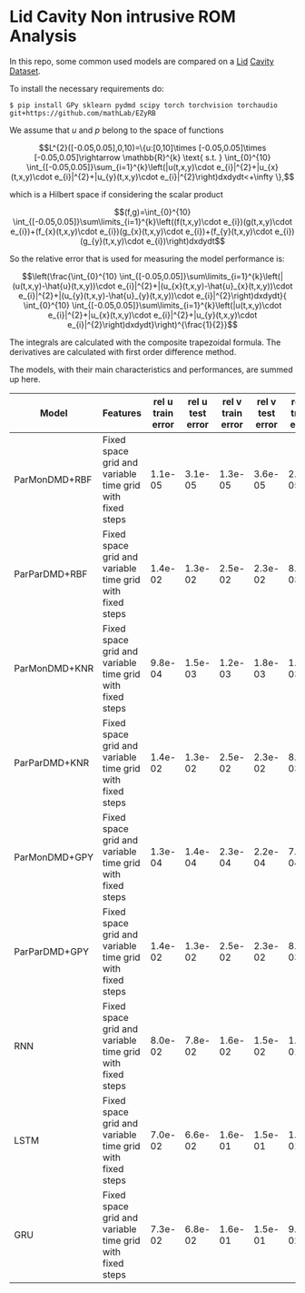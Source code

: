 # Lid Cavity Non intrusive ROM Analysis
In this repo, some common used models are compared on a [Lid](https://github.com/guglielmopadula/LidCavity) [Cavity](https://github.com/guglielmopadula/LidCavity) [Dataset](https://github.com/guglielmopadula/LidCavity).

To install the necessary requirements do:

    $ pip install GPy sklearn pydmd scipy torch torchvision torchaudio git+https://github.com/mathLab/EZyRB 


We assume that $u$ and $p$ belong to the space of functions 
```math
L^{2}([-0.05,0.05],0,10)=\{u:[0,10]\times [-0.05,0.05]\times [-0.05,0.05]\rightarrow \mathbb{R}^{k} \text{ s.t. } \int_{0}^{10} \int_{[-0.05,0.05]}\sum_{i=1}^{k}\left(|u(t,x,y)\cdot e_{i}|^{2}+|u_{x}(t,x,y)\cdot e_{i}|^{2}+|u_{y}(t,x,y)\cdot e_{i}|^{2}\right)dxdydt<+\infty \},
```
which is a Hilbert space if considering the scalar product
```math
(f,g)=\int_{0}^{10} \int_{[-0.05,0.05]}\sum\limits_{i=1}^{k}\left((f(t,x,y)\cdot e_{i})(g(t,x,y)\cdot e_{i})+(f_{x}(t,x,y)\cdot e_{i})(g_{x}(t,x,y)\cdot e_{i})+(f_{y}(t,x,y)\cdot e_{i})(g_{y}(t,x,y)\cdot e_{i})\right)dxdydt
```



So the relative error that is used for measuring the model performance is:

```math
\left(\frac{\int_{0}^{10} \int_{[-0.05,0.05]}\sum\limits_{i=1}^{k}\left(|(u(t,x,y)-\hat{u}(t,x,y))\cdot e_{i}|^{2}+|(u_{x}(t,x,y)-\hat{u}_{x}(t,x,y))\cdot e_{i}|^{2}+|(u_{y}(t,x,y)-\hat{u}_{y}(t,x,y))\cdot e_{i}|^{2}\right)dxdydt}{ \int_{0}^{10} \int_{[-0.05,0.05]}\sum\limits_{i=1}^{k}\left(|u(t,x,y)\cdot e_{i}|^{2}+|u_{x}(t,x,y)\cdot e_{i}|^{2}+|u_{y}(t,x,y)\cdot e_{i}|^{2}\right)dxdydt}\right)^{\frac{1}{2}}
```


The integrals are calculated with the composite trapezoidal formula.
The derivatives are calculated with first order difference method.

The models, with their main characteristics and 
performances, are summed up here.


|   Model     |         Features                                       |rel u train error|rel u test error|rel v train error|rel v test error|rel p train error|rel p test error| 
|-------------|--------------------------------------------------------|-----------------|----------------|-----------------|----------------|-----------------|----------------|
|ParMonDMD+RBF|Fixed space grid and variable time grid with fixed steps|1.1e-05          |3.1e-05         |1.3e-05          |3.6e-05         |2.0e-05          |1.4e-04         |
|ParParDMD+RBF|Fixed space grid and variable time grid with fixed steps|1.4e-02          |1.3e-02         |2.5e-02          |2.3e-02         |8.1e-03          |7.9e-03         |
|ParMonDMD+KNR|Fixed space grid and variable time grid with fixed steps|9.8e-04          |1.5e-03         |1.2e-03          |1.8e-03         |1.8e-03          |2.7e-03         |
|ParParDMD+KNR|Fixed space grid and variable time grid with fixed steps|1.4e-02          |1.3e-02         |2.5e-02          |2.3e-02         |8.9e-03          |8.9e-03         |
|ParMonDMD+GPY|Fixed space grid and variable time grid with fixed steps|1.3e-04          |1.4e-04         |2.3e-04          |2.2e-04         |7.2e-04          |7.1e-04         |
|ParParDMD+GPY|Fixed space grid and variable time grid with fixed steps|1.4e-02          |1.3e-02         |2.5e-02          |2.3e-02         |8.2e-03          |8.0e-03         |
|RNN          |Fixed space grid and variable time grid with fixed steps|8.0e-02          |7.8e-02         |1.6e-02          |1.5e-02         |1.3e-01          |1.2e-01         |
|LSTM         |Fixed space grid and variable time grid with fixed steps|7.0e-02          |6.6e-02         |1.6e-01          |1.5e-01         |1.2e-01          |1.1e-01         |
|GRU          |Fixed space grid and variable time grid with fixed steps|7.3e-02          |6.8e-02         |1.6e-01          |1.5e-01         |9.3e-02          |8.5e-02         |

